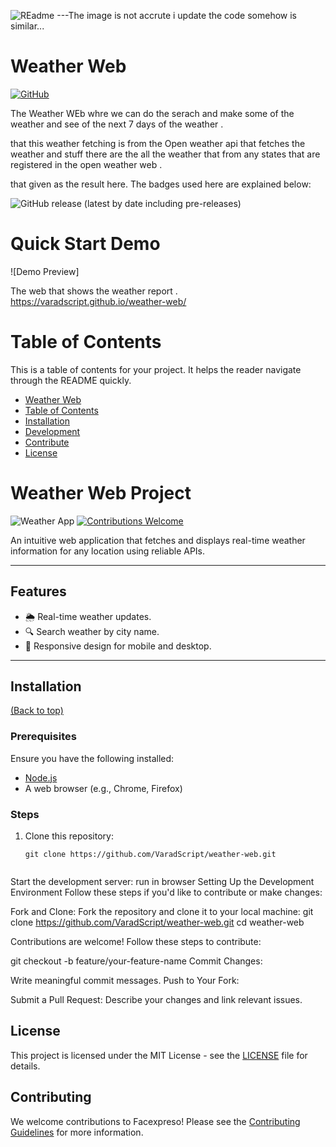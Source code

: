 
![REadme](https://media.licdn.com/dms/image/v2/C5622AQEP4H_FBqxNdQ/feedshare-shrink_1280/feedshare-shrink_1280/0/1659317985338?e=1734566400&v=beta&t=KjHLxpvd6sQmNhEFmU5A-OVdUL4FVpjox_6s-JYGQjQ)
---The image is not accrute i update the code somehow is similar...
# Weather Web


[![GitHub](https://img.shields.io/github/license/navendu-pottekkat/awesome-readme)](https://img.shields.io/github/license/navendu-pottekkat/awesome-readme)


The Weather WEb  whre we can do the serach and make some of the weather and see of the next 7 days of the weather .

 that this weather fetching is from the Open weather api that fetches the weather and stuff there are the all the weather that from any states that are registered in the open weather web . 

that given as the result here.
The badges used here are explained below:

<!-- Add badges with link to Shields IO -->

![GitHub release (latest by date including pre-releases)](https://img.shields.io/github/v/release/navendu-pottekkat/awesome-readme?include_prereleases)



# Quick Start Demo

![Demo Preview]

The web that shows the weather report .
 https://varadscript.github.io/weather-web/

# Table of Contents

This is a table of contents for your project. It helps the reader navigate through the README quickly.
- [Weather Web](#project-title)
- [Table of Contents](#table-of-contents)
- [Installation](#installation)
- [Development](#development)
- [Contribute](#contribute)
- [License](#license)


# Weather Web Project  
![Weather App](https://img.shields.io/badge/Project-Weather--Web-blue)
[![Contributions Welcome](https://img.shields.io/badge/Contributions-Welcome-brightgreen)](#contributing)  

An intuitive web application that fetches and displays real-time weather information for any location using reliable APIs.  

---

## Features  
- 🌦️ Real-time weather updates.  
- 🔍 Search weather by city name.  
- 📱 Responsive design for mobile and desktop.  

---

## Installation  
[(Back to top)](#table-of-contents)

### Prerequisites  
Ensure you have the following installed:  
- [Node.js](https://nodejs.org/)  
- A web browser (e.g., Chrome, Firefox)  

### Steps  

1. Clone this repository:  
   ```shell
   git clone https://github.com/VaradScript/weather-web.git
   
   
Start the development server:
run in browser
Setting Up the Development Environment
Follow these steps if you'd like to contribute or make changes:

Fork and Clone:
Fork the repository and clone it to your local machine:
git clone https://github.com/VaradScript/weather-web.git
cd weather-web



Contributions are welcome! Follow these steps to contribute:


git checkout -b feature/your-feature-name
Commit Changes:

Write meaningful commit messages.
Push to Your Fork:


Submit a Pull Request: Describe your changes and link relevant issues.

## License

This project is licensed under the MIT License - see the [LICENSE](https://github.com/varadarajdganiga777/Facial-Expression-Through-AI/blob/main/LICENSE) file for details.

## Contributing

We welcome contributions to Facexpreso! Please see the [Contributing Guidelines](CONTRIBUTING.md) for more information.

